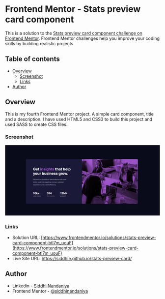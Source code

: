 # Frontend Mentor - Stats preview card component

This is a solution to the [Stats preview card component challenge on Frontend Mentor](https://www.frontendmentor.io/challenges/stats-preview-card-component-8JqbgoU62). Frontend Mentor challenges help you improve your coding skills by building realistic projects. 

## Table of contents

- [Overview](#overview)
  - [Screenshot](#screenshot)
  - [Links](#links)
- [Author](#author)


## Overview
This is my fourth Frontend Mentor project. A simple card component, title and a description. I have used HTML5 and CSS3 to build this project and used SASS to create CSS files.

### Screenshot

![](./Screenshot.png)


### Links

- Solution URL: [https://www.frontendmentor.io/solutions/stats-preview-card-component-btl7m_uouF](https://www.frontendmentor.io/solutions/stats-preview-card-component-btl7m_uouF)
- Live Site URL: https://siddhie.github.io/stats-preview-card/

## Author

- Linkedin - [Siddhi Nandaniya](https://www.linkedin.com/in/siddhie/)
- Frontend Mentor - [@siddhinandaniya](https://www.frontendmentor.io/profile/Siddhie)

